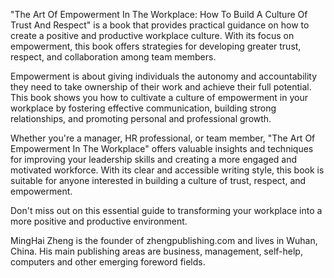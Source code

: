 

"The Art Of Empowerment In The Workplace: How To Build A Culture Of Trust And Respect" is a book that provides practical guidance on how to create a positive and productive workplace culture. With its focus on empowerment, this book offers strategies for developing greater trust, respect, and collaboration among team members.

Empowerment is about giving individuals the autonomy and accountability they need to take ownership of their work and achieve their full potential. This book shows you how to cultivate a culture of empowerment in your workplace by fostering effective communication, building strong relationships, and promoting personal and professional growth.

Whether you're a manager, HR professional, or team member, "The Art Of Empowerment In The Workplace" offers valuable insights and techniques for improving your leadership skills and creating a more engaged and motivated workforce. With its clear and accessible writing style, this book is suitable for anyone interested in building a culture of trust, respect, and empowerment.

Don't miss out on this essential guide to transforming your workplace into a more positive and productive environment.

MingHai Zheng is the founder of zhengpublishing.com and lives in Wuhan, China. His main publishing areas are business, management, self-help, computers and other emerging foreword fields.
